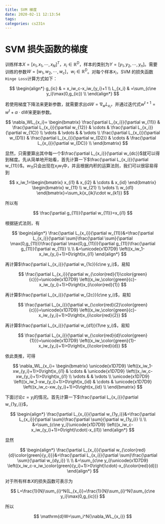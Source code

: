 ```yaml
---
title: SVM 梯度
date: 2020-02-11 12:13:54
tags:
categories: cs231n
---
```


# SVM 损失函数的梯度

训练样本$X=[x_1,x_1,\cdots,x_N]^T$，$x_i\in\mathbb{R}^{D}$，样本的类别为$Y=[y_1,y_2,\cdots,y_n]$。需要训练的参数$W=[w_1,w_2,\cdots,w_c]$，$w_i\in\mathbb{R}^{D}$。对每个样本$x_i$，SVM 的损失函数`Hinge Loss`计算方式如下：

$$
\begin{align*}
g_{ic} & = x_iw_c-x_iw_{y_i}+1 \\
L_{x_i} & =\sum_{c\ne y_i}\max(0,g_{ic}) \\
\end{align*}
$$

若使用梯度下降法来更新参数，就需要求出$\mathrm{d}W = \nabla_wL_{x_i}$，并通过迭代式$w^{t+1}=w^t+\alpha\cdot\mathrm{d}W$来更新参数。

$$
\nabla_WL_{x_i}=
\begin{bmatrix}
   \frac{\partial L_{x_i}}{\partial w_{11}} & \frac{\partial L_{x_i}}{\partial w_{12}} & \cdots & \frac{\partial L_{x_i}}{\partial w_{1C}} \\
   \vdots & \vdots &   &  \vdots  \\
   \frac{\partial L_{x_i}}{\partial w_{D1}} & \frac{\partial L_{x_i}}{\partial w_{D2}} & \cdots & \frac{\partial L_{x_i}}{\partial w_{DC}} \\
\end{bmatrix}
$$

显然，只需要算出其中每一个$\frac{\partial L_{x_i}}{\partial w_{dc}}$就可以得到梯度。先从简单地开始看，首先计算一下$\frac{\partial L_{x_i}}{\partial w_{11}}$。$w_{11}$只会出现在$x_iw_1$中，并且根据内积的运算法则，我们可以很容易得到

$$
x_iw_1=\begin{bmatrix}
   x_{i1} & x_{i2} & \cdots & x_{id}
\end{bmatrix}
\begin{bmatrix}
   w_{11} \\
   w_{21} \\
   \vdots \\
   w_{d1}
\end{bmatrix}=\sum_k{x_{ik}\cdot w_{k1}}
$$

所以有

$$
\frac{\partial g_{11}}{\partial w_{11}}=x_{i1}
$$

根据链式法则，有

$$
\begin{align*}
\frac{\partial L_{x_i}}{\partial w_{11}}&=\frac{\partial L_{x_i}}{\partial \sum}\frac{\partial \sum}{\partial \max(0,g_{11})}\frac{\partial \max(0,g_{11})}{\partial  g_{11}}\frac{\partial  g_{11}}{\partial w_{11}} \\
\\
&=\unicode{x1D7D9} \left((x_iw_1-x_iw_{y_i}+1)>0\right)x_{i1}
\end{align*}
$$

再计算$\frac{\partial L_{x_i}}{\partial w_{1c}}(c\ne y_i)$，易知

$$
\frac{\partial L_{x_i}}{\partial w_{\color{red}{1}\color{green}{c}}}=\unicode{x1D7D9} \left((x_iw_\color{green}{c}-x_iw_{y_i}+1)>0\right)x_{i\color{red}{1}}
$$

再计算$\frac{\partial L_{x_i}}{\partial w_{2c}}(c\ne y_i)$，易知

$$
\frac{\partial L_{x_i}}{\partial w_{\color{red}{2}\color{green}{c}}}=\unicode{x1D7D9} \left((x_iw_\color{green}{c}-x_iw_{y_i}+1)>0\right)x_{i\color{red}{2}}
$$

再计算$\frac{\partial L_{x_i}}{\partial w_{d1}}(1\ne y_i)$，易知

$$
\frac{\partial L_{x_i}}{\partial w_{\color{red}{d}\color{green}{1}}}=\unicode{x1D7D9} \left((x_iw_\color{green}{1}-x_iw_{y_i}+1)>0\right)x_{i\color{red}{d}}
$$

依此类推，可得

$$
\nabla_WL_{x_i}=
\begin{bmatrix}
   \unicode{x1D7D9} \left((x_iw_1-xw_{y_i}+1)>0\right)x_{i1} & \cdots & \unicode{x1D7D9} \left((x_iw_c-xw_{y_i}+1)>0\right)x_{i1} \\
   \vdots & &  \vdots  \\
   \unicode{x1D7D9} \left((x_iw_1-xw_{y_i}+1)>0\right)x_{id} & \cdots & \unicode{x1D7D9} \left((x_iw_c-xw_{y_i}+1)>0\right)x_{id} \\
\end{bmatrix}
$$

下面讨论$c=y_i$的情况。首先计算一下$\frac{\partial L_{x_i}}{\partial w_{1y_i}}$，

$$
\begin{align*}
\frac{\partial L_{x_i}}{\partial w_{1y_i}}&=\frac{\partial L_{x_i}}{\partial \sum}\frac{\partial \sum}{\partial w_{1y_i}} \\
\\
&=\sum_{c\ne y_i}\unicode{x1D7D9} \left((x_iw_c-x_iw_{y_i}+1)>0\right)\cdot(-x_{i1})
\end{align*}
$$

显然

$$
\begin{align*}
\frac{\partial L_{x_i}}{\partial w_{\color{red}{d}\color{green}{y_i}}}&=\frac{\partial L_{x_i}}{\partial \sum}\frac{\partial \sum}{\partial w_{dy_i}} \\
\\
&=\sum_{c\ne y_i}\unicode{x1D7D9} \left((x_iw_c-x_iw_\color{green}{y_i}+1)>0\right)\cdot(-x_{i\color{red}{d}})
\end{align*}
$$

对于所有样本$X$的损失函数可表示为

$$
L=\frac{1}{N}\sum_{i}^N{L_{x_i}}=\frac{1}{N}\sum_{i}^N{\sum_{c\ne y_i}\max(0,g_{ic})}
$$

所以

$$
\mathrm{d}W=\sum_i^N{\nabla_WL_{x_i}}
$$
